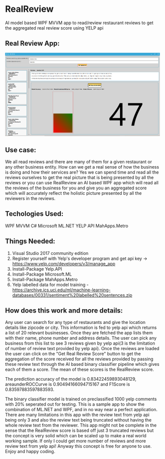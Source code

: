 # RealReview
AI model based WPF MVVM app to read/review restaurant reviews to get the aggregated real review score using YELP api

## Real Review App: ##
![Alt text](RealReview/RealReview/Realreview.png?raw=true "Real Review")

## Use case: ##
We all read reviews and there are many of them for a given restaurant or any other business entity. How can we get a real sense of how the business is doing and how their services are? Yes we can spend time and read all the reviews ourselves to get the real picture that is being presented by all the reviews or you can use RealReview an AI based WPF app which will read all the reviews of the business for you and give you an aggregated score which will accurately reflect the holistic picture presented by all the reviewers in the reviews. 

## Techologies Used: ##

WPF MVVM
C#
Microsoft ML.NET
YELP API
MahApps.Metro

## Things Needed: ##

1. Visual Studio 2017 community edition
2. Register yourself with Yelp's developer program and get api key -> https://www.yelp.com/developers/v3/manage_app
3. Install-Package Yelp.API 
4. Install-Package Microsoft.ML 
5. Install-Package MahApps.Metro
6. Yelp labelled data for model training - https://archive.ics.uci.edu/ml/machine-learning-databases/00331/sentiment%20labelled%20sentences.zip

## How does this work and more details: ##
Any user can search for any type of restaurants and give the location details like zipcode or city. This information is fed to yelp api which returns a list of 20 relevant businesses. Once they are fetched the app lists them with their name, phone number and address details. The user can pick any business from this list to see 3 reviews given by yelp api(3 is the limitation of number of review text provided by yelp api). Once the reviews are loaded the user can click on the "Get Real Review Score" button to get the aggregation of the score received for all the reviews provided by passing these review text through the AI based binary classifier pipeline which gives each of them a score. The mean of these scores is the RealReview score. 

The prediction accuracy of the model is 0.83422459893048129, areaunderROCCurve is 0.90494166094715167 and F1Score is 0.83597883597883593.

The binary classifier model is trained on preclassified 1000 yelp comments with 20% seperated out for testing. This is a sample app to show the combination of ML.NET and WPF, and in no way near a perfect application. There are many limitations in this app with the review text from yelp api being only 3 and also the review text being truncated without having the whole review text from the reviewer. This app might not be complete in the sense that the RealReview score is based off just 3 truncated reviews but the concept is very solid which can be scaled up to make a real world working sample. If only I could get more number of reviews and more review text from yelp api! Anyway this concept is free for anyone to use. Enjoy and happy coding. 
